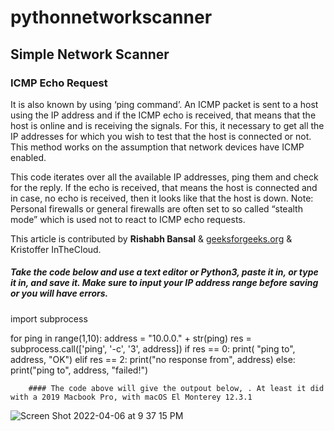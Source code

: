 # pythonnetworkscanner
## **Simple Network Scanner**

### ICMP Echo Request

It is also known by using ‘ping command’. An ICMP packet is sent to a host using the IP address and if the ICMP echo is received, that means that the host is online and is receiving the signals. For this, it necessary to get all the IP addresses for which you wish to test that the host is connected or not. This method works on the assumption that network devices have ICMP enabled.

This code iterates over all the available IP addresses, ping them and check for the reply. If the echo is received, that means the host is connected and in case, no echo is received, then it looks like that the host is down.
Note: Personal firewalls or general firewalls are often set to so called “stealth mode” which is used not to react to ICMP echo requests.

This article is contributed by **Rishabh Bansal** & [geeksforgeeks.org]() & Kristoffer InTheCloud. 

##### Take the code below and use a text editor or Python3, paste it in, or type it in, and save it. Make sure to input your IP address range before saving or you will have errors.

import subprocess
  
for ping in range(1,10):
    address = "10.0.0." + str(ping)
    res = subprocess.call(['ping', '-c', '3', address])
    if res == 0:
        print( "ping to", address, "OK")
    elif res == 2:
        print("no response from", address)
    else:
        print("ping to", address, "failed!")
        
        #### The code above will give the outpout below, . At least it did with a 2019 Macbook Pro, with macOS El Monterey 12.3.1
        
![Screen Shot 2022-04-06 at 9 37 15 PM](https://user-images.githubusercontent.com/90732110/162346763-a36ef8c3-348a-42db-8018-aab7acd71577.png)

